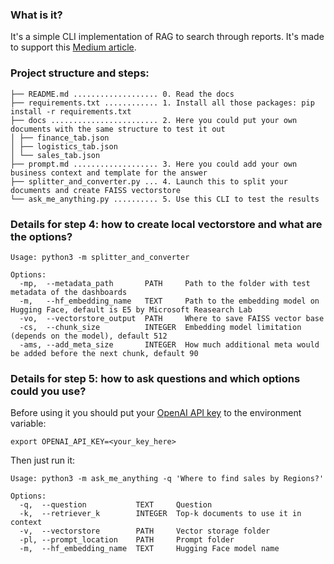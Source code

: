 ### What is it?
It's a simple CLI implementation of RAG to search through reports. It's made to support this [Medium article](https://medium.com/@vitaliy.kovalev/how-to-apply-rag-and-llm-to-search-bi-reports-faster-2642d429aa7d).

### Project structure and steps:
```text
├── README.md ................... 0. Read the docs
├── requirements.txt ............ 1. Install all those packages: pip install -r requirements.txt
├── docs ........................ 2. Here you could put your own documents with the same structure to test it out
│ ├── finance_tab.json
│ ├── logistics_tab.json
│ └── sales_tab.json
├── prompt.md ................... 3. Here you could add your own business context and template for the answer
├── splitter_and_converter.py ... 4. Launch this to split your documents and create FAISS vectorstore
└── ask_me_anything.py .......... 5. Use this CLI to test the results
```

### Details for step 4: how to create local vectorstore and what are the options?

```commandline
Usage: python3 -m splitter_and_converter

Options:
  -mp,  --metadata_path       PATH     Path to the folder with test metadata of the dashboards
  -m,   --hf_embedding_name   TEXT     Path to the embedding model on Hugging Face, default is E5 by Microsoft Reasearch Lab
  -vo,  --vectorstore_output  PATH     Where to save FAISS vector base
  -cs,  --chunk_size          INTEGER  Embedding model limitation (depends on the model), default 512
  -ams, --add_meta_size       INTEGER  How much additional meta would be added before the next chunk, default 90
```

### Details for step 5: how to ask questions and which options could you use?
Before using it you should put your [OpenAI API key](https://platform.openai.com/api-keys) to the environment variable: 
```commandline
export OPENAI_API_KEY=<your_key_here>
```
Then just run it:
```commandline
Usage: python3 -m ask_me_anything -q 'Where to find sales by Regions?'

Options:
  -q,  --question           TEXT     Question
  -k,  --retriever_k        INTEGER  Top-k documents to use it in context
  -v,  --vectorstore        PATH     Vector storage folder
  -pl, --prompt_location    PATH     Prompt folder
  -m,  --hf_embedding_name  TEXT     Hugging Face model name
```
